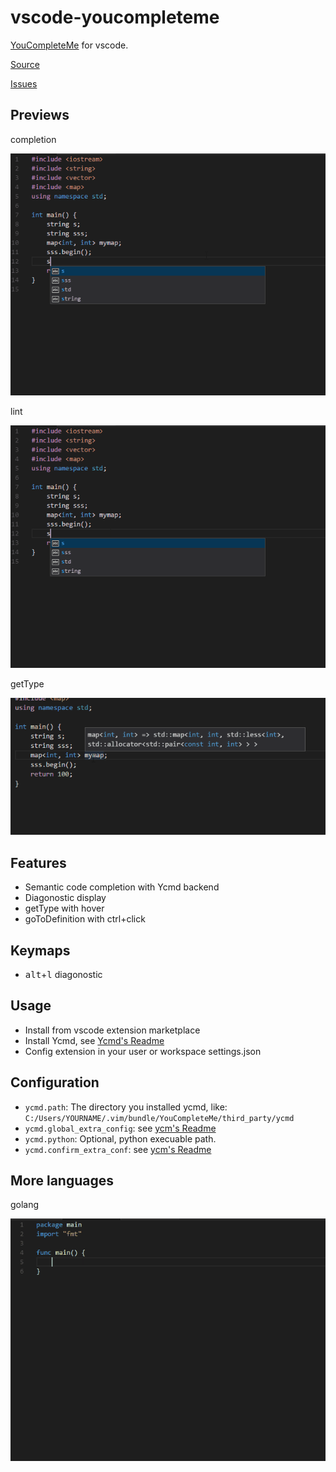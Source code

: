 # vscode-youcompleteme

[YouCompleteMe](https://github.com/Valloric/YouCompleteMe) for vscode.

[Source](https://github.com/richard1122/vscode-youcompleteme)

[Issues](https://github.com/richard1122/vscode-youcompleteme/issues)

## Previews

completion

![completion](arts/completion.gif)

lint

![completion](arts/lint.gif)

getType

![hover](arts/hover.gif)

## Features

* Semantic code completion with Ycmd backend
* Diagonostic display
* getType with hover
* goToDefinition with ctrl+click

## Keymaps

* <kbd>alt</kbd>+<kbd>l</kbd> diagonostic

## Usage

* Install from vscode extension marketplace
* Install Ycmd, see [Ycmd's Readme](https://github.com/Valloric/ycmd#building)
* Config extension in your user or workspace settings.json

## Configuration

* `ycmd.path`: The directory you installed ycmd, like: `C:/Users/YOURNAME/.vim/bundle/YouCompleteMe/third_party/ycmd`
* `ycmd.global_extra_config`: see [ycm's Readme](https://github.com/Valloric/YouCompleteMe/blob/master/README.md#the-gycm_global_ycm_extra_conf-option)
* `ycmd.python`: Optional, python execuable path.
* `ycmd.confirm_extra_conf`: see [ycm's Readme](https://github.com/Valloric/YouCompleteMe/blob/master/README.md#the-gycm_confirm_extra_conf-option)


## More languages

golang

![golang](arts/golang.gif)